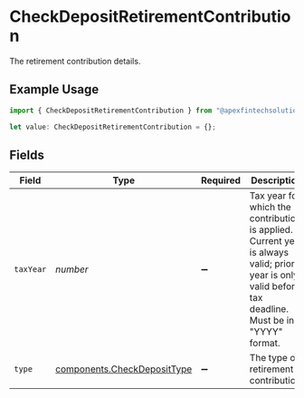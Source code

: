 # CheckDepositRetirementContribution

The retirement contribution details.

## Example Usage

```typescript
import { CheckDepositRetirementContribution } from "@apexfintechsolutions/ascend-sdk/models/components";

let value: CheckDepositRetirementContribution = {};
```

## Fields

| Field                                                                                                                                                 | Type                                                                                                                                                  | Required                                                                                                                                              | Description                                                                                                                                           | Example                                                                                                                                               |
| ----------------------------------------------------------------------------------------------------------------------------------------------------- | ----------------------------------------------------------------------------------------------------------------------------------------------------- | ----------------------------------------------------------------------------------------------------------------------------------------------------- | ----------------------------------------------------------------------------------------------------------------------------------------------------- | ----------------------------------------------------------------------------------------------------------------------------------------------------- |
| `taxYear`                                                                                                                                             | *number*                                                                                                                                              | :heavy_minus_sign:                                                                                                                                    | Tax year for which the contribution is applied. Current year is always valid; prior year is only valid before tax deadline. Must be in "YYYY" format. | 2024                                                                                                                                                  |
| `type`                                                                                                                                                | [components.CheckDepositType](../../models/components/checkdeposittype.md)                                                                            | :heavy_minus_sign:                                                                                                                                    | The type of retirement contribution.                                                                                                                  | REGULAR                                                                                                                                               |